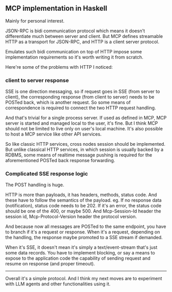 ## MCP implementation in Haskell

Mainly for personal interest.

JSON-RPC is bidi communication protocol which means it doesn't differentiate much between server and client.
But MCP defines streamable HTTP as a transport for JSON-RPC, and HTTP is a client server protocol.

Emulates such bidi communication on top of HTTP impose some implementation requirements so it's worth writing it from scratch.

Here're some of the problems with HTTP I noticed:

### client to server response

SSE is one direction messaging, so if request goes in SSE (from server to client),
the corresponding response (from client to server) needs to be POSTed back,
which is another request. So some means of correspondence is required to connect the two HTTP request handling.

And that's trivial for a single process server. If used as defined in MCP, MCP server is started and managed local to the user, it's fine.
But I think MCP should not be limited to live only on user's local machine. It's also possible to host a MCP service like other API services.

So like classic HTTP services, cross nodes session should be implemented. 
But unlike classical HTTP services, in which session is usually backed by a RDBMS, 
some means of realtime message pushing is required for the aforementioned POSTed back response forwarding.

### Complicated SSE response logic

The POST handling is huge.

HTTP is more than payloads, it has headers, methods, status code. And these have to follow the semantics of the payload.
eg. If no response data (notification), status code needs to be 202. If it's an error, the status code should be one of the 400, or maybe 500. And Mcp-Session-Id header the session id, Mcp-Protocol-Version header the protocol version.

And because now all messages are POSTed to the same endpoint, you have to branch if it's a request or response. When it's a request, depending on the handling, the response maybe promoted to a SSE stream if demanded.

When it's SSE, it doesn't mean it's simply a text/event-stream that's just some data records. You have to implement blocking, or say a means to expose to the application code the capability of sending request and resume on response (and proper timeout).

---

Overall it's a simple protocol. And I think my next moves are to experiment with LLM agents and other functionalities using it.
